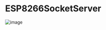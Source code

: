 # ESP8266SocketServer

![image](https://user-images.githubusercontent.com/48003253/208237978-efd01027-edec-4b5f-a747-7848322bdc4f.png)
